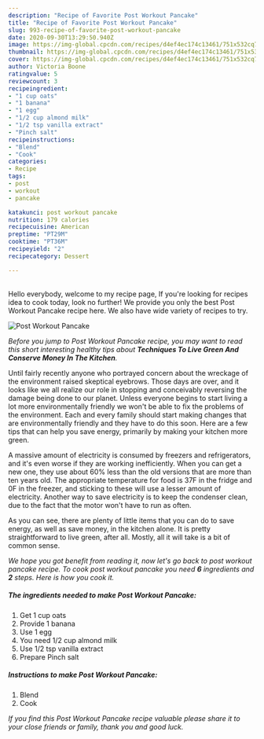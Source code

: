 ```yaml
---
description: "Recipe of Favorite Post Workout Pancake"
title: "Recipe of Favorite Post Workout Pancake"
slug: 993-recipe-of-favorite-post-workout-pancake
date: 2020-09-30T13:29:50.940Z
image: https://img-global.cpcdn.com/recipes/d4ef4ec174c13461/751x532cq70/post-workout-pancake-recipe-main-photo.jpg
thumbnail: https://img-global.cpcdn.com/recipes/d4ef4ec174c13461/751x532cq70/post-workout-pancake-recipe-main-photo.jpg
cover: https://img-global.cpcdn.com/recipes/d4ef4ec174c13461/751x532cq70/post-workout-pancake-recipe-main-photo.jpg
author: Victoria Boone
ratingvalue: 5
reviewcount: 3
recipeingredient:
- "1 cup oats"
- "1 banana"
- "1 egg"
- "1/2 cup almond milk"
- "1/2 tsp vanilla extract"
- "Pinch salt"
recipeinstructions:
- "Blend"
- "Cook"
categories:
- Recipe
tags:
- post
- workout
- pancake

katakunci: post workout pancake 
nutrition: 179 calories
recipecuisine: American
preptime: "PT29M"
cooktime: "PT36M"
recipeyield: "2"
recipecategory: Dessert

---
```

<br>
Hello everybody, welcome to my recipe page, If you're looking for recipes idea to cook today, look no further! We provide you only the best Post Workout Pancake recipe here. We also have wide variety of recipes to try.
<br>


![Post Workout Pancake](https://img-global.cpcdn.com/recipes/d4ef4ec174c13461/751x532cq70/post-workout-pancake-recipe-main-photo.jpg)

<i>Before you jump to Post Workout Pancake recipe, you may want to read this short interesting healthy tips about 
<strong>Techniques To Live Green And Conserve Money In The Kitchen</strong>.</i>
</br>

Until fairly recently anyone who portrayed concern about the wreckage of the environment raised skeptical eyebrows. Those days are over, and it looks like we all realize our role in stopping and conceivably reversing the damage being done to our planet. Unless everyone begins to start living a lot more environmentally friendly we won't be able to fix the problems of the environment. Each and every family should start making changes that are environmentally friendly and they have to do this soon. Here are a few tips that can help you save energy, primarily by making your kitchen more green.

A massive amount of electricity is consumed by freezers and refrigerators, and it's even worse if they are working inefficiently. When you can get a new one, they use about 60% less than the old versions that are more than ten years old. The appropriate temperature for food is 37F in the fridge and 0F in the freezer, and sticking to these will use a lesser amount of electricity. Another way to save electricity is to keep the condenser clean, due to the fact that the motor won't have to run as often.

As you can see, there are plenty of little items that you can do to save energy, as well as save money, in the kitchen alone. It is pretty straightforward to live green, after all. Mostly, all it will take is a bit of common sense.


<i>We hope you got benefit from reading it, now let's go back to post workout pancake recipe. To cook post workout pancake you need <strong>6</strong> ingredients and <strong>2</strong> steps. Here is how you cook it.
</i>

##### The ingredients needed to make Post Workout Pancake:

1. Get 1 cup oats
1. Provide 1 banana
1. Use 1 egg
1. You need 1/2 cup almond milk
1. Use 1/2 tsp vanilla extract
1. Prepare Pinch salt


##### Instructions to make Post Workout Pancake:

1. Blend
1. Cook


<i>If you find this Post Workout Pancake recipe valuable please share it to your close friends or family, thank you and good luck.</i>
